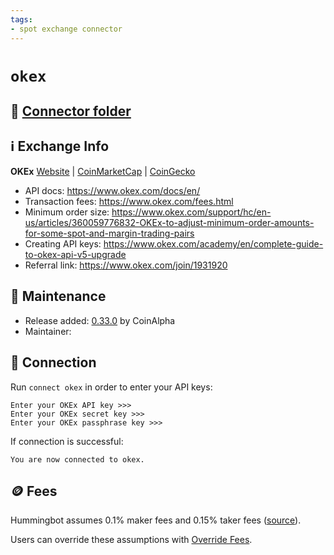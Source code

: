 ```yaml
---
tags:
- spot exchange connector
---
```


# `okex`

## 📁 [Connector folder](https://github.com/CoinAlpha/hummingbot/tree/master/hummingbot/connector/exchange/okex)

## ℹ️ Exchange Info

**OKEx** 
[Website](https://www.okex.com/) | [CoinMarketCap](https://coinmarketcap.com/exchanges/okex/) | [CoinGecko](https://www.coingecko.com/en/exchanges/okex)

* API docs: https://www.okex.com/docs/en/
* Transaction fees: https://www.okex.com/fees.html
* Minimum order size: https://www.okex.com/support/hc/en-us/articles/360059776832-OKEx-to-adjust-minimum-order-amounts-for-some-spot-and-margin-trading-pairs
* Creating API keys: https://www.okex.com/academy/en/complete-guide-to-okex-api-v5-upgrade
* Referral link: https://www.okex.com/join/1931920

## 👷 Maintenance

* Release added: [0.33.0](/release-notes/0.33.0/) by CoinAlpha
* Maintainer: 

## 🔑 Connection

Run `connect okex` in order to enter your API keys:
 
```
Enter your OKEx API key >>>
Enter your OKEx secret key >>>
Enter your OKEx passphrase key >>>
```

If connection is successful:
```
You are now connected to okex.
```

## 🪙 Fees

Hummingbot assumes 0.1% maker fees and 0.15% taker fees ([source](https://github.com/CoinAlpha/hummingbot/blob/master/hummingbot/connector/exchange/okex/okex_utils.py#L12)).

Users can override these assumptions with [Override Fees](/global-configs/override-fees/).
